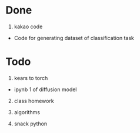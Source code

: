 # Done

1. kakao code
- Code for generating dataset of classification task

# Todo

1. kears to torch
- ipynb 1 of diffusion model

2. class homework

3. algorithms

4. snack python
